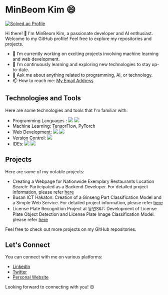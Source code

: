 # MinBeom Kim 😄

[![Solved.ac Profile](http://mazassumnida.wtf/api/v2/generate_badge?boj=sou03062)](https://solved.ac/sou03062/)

Hi there! 👋 I'm MinBeom Kim, a passionate developer and AI enthusiast. Welcome to my GitHub profile! Feel free to explore my repositories and projects.

- 🔭 I’m currently working on exciting projects involving machine learning and web development.
- 🌱 I’m continuously learning and exploring new technologies to stay up-to-date.
- 💬 Ask me about anything related to programming, AI, or technology.
- 📫 How to reach me: [My Email Address](mailto:sou05094@gmail.com)

## Technologies and Tools

Here are some technologies and tools that I'm familiar with:

- Programming Languages :  <img src="https://img.shields.io/badge/Python-3776AB?style=flat-square&logo=Python&logoColor=white"/> <img src="https://img.shields.io/badge/java-007396?style=flat-square&logo=java&logoColor=white"/>
- Machine Learning:  TensorFlow, PyTorch
- Web Development:  <img src="https://img.shields.io/badge/Flask-000000?style=flat-square&logo=flask&logoColor=white"/> <img src="https://img.shields.io/badge/React-61DAFB?style=flat-square&logo=React&logoColor=black"/>
- Version Control:  <img src="https://img.shields.io/badge/Flutter-02569B?style=flat-square&logo=flutter&logoColor=white"/>
- IDEs:  <img src="https://img.shields.io/badge/Visual Studio Code-007ACC?style=flat-square&logo=Visual Studio Code&logoColor=white"/> <img src="https://img.shields.io/badge/Google Colab-F9AB00?style=flat-square&logo=Google Colab&logoColor=white"/>

## Projects

Here are some of my notable projects:

- Creating a Webpage for Nationwide Exemplary Restaurants Location Search: Participated as a Backend Developer. For detailed project information, please refer [here](https://github.com/JIeunhuh/K3MiniProject)
- Busan ICT Hakaton: Creation of a Ginseng Part Classification Model and a Simple Web Service. For detailed project information, please refer [here](https://github.com/sou05091/2023-ICTBusanHakaton)
- License Plate Recognition Project at 동연S&T: Development of License Plate Object Detection and License Plate Image Classification Model. please refer [here](https://shrub-snap-550.notion.site/02bdf271067b4de6bd30e72e18cc2522?pvs=4)

Feel free to check out more projects on my GitHub repositories.

## Let's Connect

You can connect with me on various platforms:

- [LinkedIn](https://www.linkedin.com/in/yourusername/)
- [Twitter](https://twitter.com/yourusername)
- [Personal Website](https://www.yourwebsite.com)

Looking forward to connecting with you! 😊
